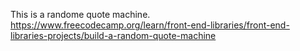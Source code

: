 This is a randome quote machine.
https://www.freecodecamp.org/learn/front-end-libraries/front-end-libraries-projects/build-a-random-quote-machine
